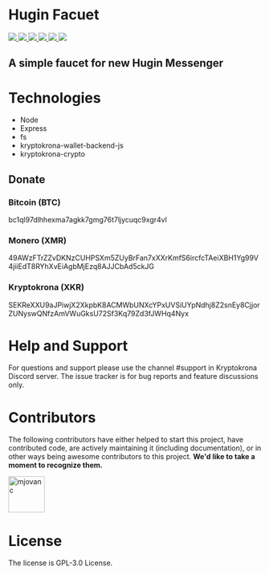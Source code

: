 # Hugin Facuet

<p>
<a href="https://chat.kryptokrona.se">
    <img src="https://img.shields.io/discord/562673808582901793?label=Discord&logo=Discord&logoColor=white&style=flat">
</a> 
<a href="https://github.com/swepool/hugin-faucet/issues">
    <img src="https://img.shields.io/github/issues/swepool/hugin-faucet">
</a>
<a href="https://github.com/kryptokrona/hugin-cache/pulls">
    <img src="https://img.shields.io/github/issues-pr/swepool/hugin-faucet">
</a>
<a href="https://github.com/kryptokrona/hugin-cache/commits/main">
    <img src="https://img.shields.io/github/commit-activity/m/swepool/hugin-faucet">
</a>
<a href="https://github.com/kryptokrona/hugin-cache/graphs/contributors">
    <img src="https://img.shields.io/github/contributors/swepool/hugin-faucet">
</a>
<a href="https://twitter.com/kryptokrona">
    <img src="https://img.shields.io/twitter/follow/kryptokrona">
</a>
</p>

## A simple faucet for new Hugin Messenger


# Technologies

- Node
- Express
- fs
- kryptokrona-wallet-backend-js
- kryptokrona-crypto

## Donate

### Bitcoin (BTC)
bc1ql97dlhhexma7agkk7gmg76t7ljycuqc9xgr4vl


### Monero (XMR)
49AWzFTrZZvDKNzCUHPSXm5ZUyBrFan7xXXrKmfS6ircfcTAeiXBH1Yg99V4jiiEdT8RYhXvEiAgbMjEzq8AJJCbAd5ckJG


### Kryptokrona (XKR)
SEKReXXU9aJPiwjX2XkpbK8ACMWbUNXcYPxUVSiUYpNdhj8Z2snEy8CjjorZUNyswQNfzAmVWuGksU72Sf3Kq79Zd3fJWHq4Nyx


# Help and Support

For questions and support please use the channel #support in Kryptokrona Discord server. The issue tracker is for bug reports and feature discussions only.

# Contributors

The following contributors have either helped to start this project, have contributed
code, are actively maintaining it (including documentation), or in other ways
being awesome contributors to this project. **We'd like to take a moment to recognize them.**

[<img src="https://github.com/Swepool.png?size=72" alt="mjovanc" width="72">](https://github.com/Swepool)

# License

The license is GPL-3.0 License.
